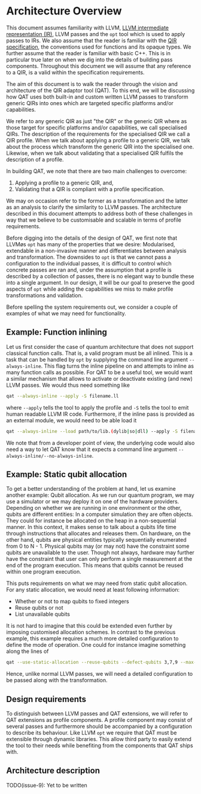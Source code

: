 # Architecture Overview

This document assumes familiarity with LLVM,
[LLVM intermediate representation (IR)](https://llvm.org/docs/LangRef.html),
LLVM passes and the `opt` tool which is used to apply passes to IRs. We also
assume that the reader is familiar with the
[QIR specification](https://github.com/microsoft/qsharp-language/tree/main/Specifications/QIR),
the conventions used for functions and its opaque types. We further assume that
the reader is familiar with basic C++. This is in particular true later on when
we dig into the details of building pass components. Throughout this document we
will assume that any reference to a QIR, is a valid within the specification
requirements.

The aim of this document is to walk the reader through the vision and
architecture of the QIR adaptor tool (QAT). To this end, we will be discussing
how QAT uses both built-in and custom written LLVM passes to transform generic
QIRs into ones which are targeted specific platforms and/or capabilities.

We refer to any generic QIR as just "the QIR" or the generic QIR where as those
target for specific platforms and/or capabilities, we call specialised QIRs. The
description of the requirements for the specialised QIR we call a QIR profile.
When we talk about applying a profile to a generic QIR, we talk about the
process which transform the generic QIR into the specialised one. Likewise, when
we talk about validating that a specialised QIR fulfils the description of a
profile.

In building QAT, we note that there are two main challenges to overcome:

1. Applying a profile to a generic QIR, and,
2. Validating that a QIR is compliant with a profile specification.

We may on occasion refer to the former as a transformation and the latter as an
analysis to clarify the similarity to LLVM passes. The architecture described in
this document attempts to address both of these challenges in way that we
believe to be customisable and scalable in terms of profile requirements.

Before digging into the details of the design of QAT, we first note that LLVMøs
`opt` has many of the properties that we desire: Modularised, extendable in a
non-invasive manner and differentiates between analysis and transformation. The
downsides to `opt` is that we cannot pass a configuration to the individual
passes, it is difficult to control which concrete passes are ran and, under the
assumption that a profile is described by a collection of passes, there is no
elegant way to bundle these into a single argument. In our design, it will be
our goal to preserve the good aspects of `opt` while adding the capabilities we
miss to make profile transformations and validation.

Before spelling the system requirements out, we consider a couple of examples of
what we may need for functionality.

## Example: Function inlining

Let us first consider the case of quantum architecture that does not support
classical function calls. That is, a valid program must be all inlined. This is
a task that can be handled by `opt` by supplying the command line argument
`--always-inline`. This flag turns the inline pipeline on and attempts to inline
as many function calls as possible. For QAT to be a useful tool, we would want a
similar mechanism that allows to activate or deactivate existing (and new) LLVM
passes. We would thus need something like

```sh
qat --always-inline --apply -S filename.ll
```

where `--apply` tells the tool to apply the profile and `-S` tells the tool to
emit human readable LLVM IR code. Furthermore, if the inline pass is provided as
an external module, we would need to be able load it

```sh
qat --always-inline --load path/to/lib.(dylib|so|dll) --apply -S filename.ll
```

We note that from a developer point of view, the underlying code would also need
a way to let QAT know that it expects a command line argument
`--always-inline/--no-always-inline`.

## Example: Static qubit allocation

To get a better understanding of the problem at hand, let us examine another
example: Qubit allocation. As we run our quantum program, we may use a simulator
or we may deploy it on one of the hardware providers. Depending on whether we
are running in one environment or the other, qubits are different entities: In a
computer simulation they are often objects. They could for instance be allocated
on the heap in a non-sequential manner. In this context, it makes sense to talk
about a qubits life time through instructions that allocates and releases them.
On hardware, on the other hand, qubits are physical entities typically
sequentially enumerated from 0 to N - 1. Physical qubits may (or may not) have
the constraint some qubits are unavailable to the user. Though not always,
hardware may further have the constraint that user can only perform a single
measurement at the end of the program execution. This means that qubits cannot
be reused within one program execution.

This puts requirements on what we may need from static qubit allocation. For any
static allocation, we would need at least following information:

- Whether or not to map qubits to fixed integers
- Reuse qubits or not
- List unavailable qubits

It is not hard to imagine that this could be extended even further by imposing
customised allocation schemes. In contrast to the previous example, this example
requires a much more detailed configuration to define the mode of operation. One
could for instance imagine something along the lines of

```sh
qat --use-static-allocation --reuse-qubits --defect-qubits 3,7,9 --max-qubits 10 --apply -S filename.ll
```

Hence, unlike normal LLVM passes, we will need a detailed configuration to be
passed along with the transformation.

## Design requirements

To distinguish between LLVM passes and QAT extensions, we will refer to QAT
extensions as profile components. A profile component may consist of several
passes and furthermore should be accompanied by a configuration to describe its
behaviour. Like LLVM `opt` we require that QAT must be extensible through
dynamic libraries. This allow third party to easily extend the tool to their
needs while benefiting from the components that QAT ships with.

## Architecture description

TODO(issue-9): Yet to be written

